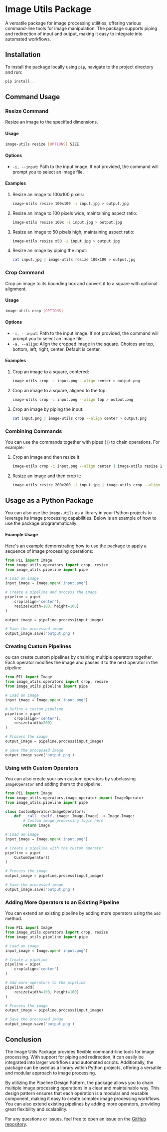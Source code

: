 # Image Utils Package

A versatile package for image processing utilities, offering various command-line tools for image manipulation. The package supports piping and redirection of input and output, making it easy to integrate into automated workflows.

## Installation

To install the package locally using `pip`, navigate to the project directory and run:

```bash
pip install .
```

## Command Usage

### Resize Command
Resize an image to the specified dimensions.

#### Usage
```bash
image-utils resize [OPTIONS] SIZE
```

#### Options
- `-i, --input`: Path to the input image. If not provided, the command will prompt you to select an image file.

#### Examples

1. Resize an image to 100x100 pixels:  
   ```bash
   image-utils resize 100x100 -i input.jpg > output.jpg
   ```
2. Resize an image to 100 pixels wide, maintaining aspect ratio:  
   ```bash
   image-utils resize 100x -i input.jpg > output.jpg
   ```
3. Resize an image to 50 pixels high, maintaining aspect ratio:  
   ```bash
   image-utils resize x50 -i input.jpg > output.jpg
   ```
4. Resize an image by piping the input:  
   ```bash
   cat input.jpg | image-utils resize 100x100 > output.jpg
   ```

### Crop Command
Crop an image to its bounding box and convert it to a square with optional alignment.

#### Usage
```bash
image-utils crop [OPTIONS]
```

#### Options
- `-i, --input`: Path to the input image. If not provided, the command will prompt you to select an image file.
- `-a, --align`: Align the cropped image in the square. Choices are top, bottom, left, right, center. Default is center.

#### Examples
1. Crop an image to a square, centered:  
   ```bash
   image-utils crop -i input.png --align center > output.png
   ```
2. Crop an image to a square, aligned to the top:  
   ```bash
   image-utils crop -i input.png --align top > output.png
   ```
3. Crop an image by piping the input:  
   ```bash
   cat input.png | image-utils crop --align center > output.png
   ```

### Combining Commands

You can use the commands together with pipes (`|`) to chain operations. For example:

1. Crop an image and then resize it:  
   ```bash
   image-utils crop -i input.png --align center | image-utils resize 100x100 > output.png
   ```
2. Resize an image and then crop it:  
   ```bash
   image-utils resize 200x200 -i input.jpg | image-utils crop --align top > output.png
   ```

## Usage as a Python Package

You can also use the `image-utils` as a library in your Python projects to leverage its image processing capabilities. Below is an example of how to use the package programmatically:

#### Example Usage

Here's an example demonstrating how to use the package to apply a sequence of image processing operations:  

```python
from PIL import Image
from image_utils.operators import crop, resize
from image_utils.pipeline import pipe

# Load an image
input_image = Image.open('input.png')

# Create a pipeline and process the image
pipeline = pipe(
    crop(align='center'),
    resize(width=100, height=100)
)

output_image = pipeline.process(input_image)

# Save the processed image
output_image.save('output.png')
```

### Creating Custom Pipelines

ou can create custom pipelines by chaining multiple operators together. Each operator modifies the image and passes it to the next operator in the pipeline.

```python
from PIL import Image
from image_utils.operators import crop, resize
from image_utils.pipeline import pipe

# Load an image
input_image = Image.open('input.png')

# Define a custom pipeline
pipeline = pipe(
    crop(align='center'),
    resize(width=200)
)

# Process the image
output_image = pipeline.process(input_image)

# Save the processed image
output_image.save('output.png')
```

### Using with Custom Operators

You can also create your own custom operators by subclassing `ImageOperator` and adding them to the pipeline.

```python
from PIL import Image
from image_utils.operators.image_operator import ImageOperator
from image_utils.pipeline import pipe

class CustomOperator(ImageOperator):
    def __call__(self, image: Image.Image) -> Image.Image:
        # Custom image processing logic here
        return image

# Load an image
input_image = Image.open('input.png')

# Create a pipeline with the custom operator
pipeline = pipe(
    CustomOperator()
)

# Process the image
output_image = pipeline.process(input_image)

# Save the processed image
output_image.save('output.png')
```

### Adding More Operators to an Existing Pipeline

You can extend an existing pipeline by adding more operators using the `add` method.

```python
from PIL import Image
from image_utils.operators import crop, resize
from image_utils.pipeline import pipe

# Load an image
input_image = Image.open('input.png')

# Create a pipeline
pipeline = pipe(
    crop(align='center')
)

# Add more operators to the pipeline
pipeline.add(
    resize(width=100, height=100)
)

# Process the image
output_image = pipeline.process(input_image)

# Save the processed image
output_image.save('output.png')
```

## Conclusion

The Image Utils Package provides flexible command-line tools for image processing. With support for piping and redirection, it can easily be integrated into larger workflows and automated scripts. Additionally, the package can be used as a library within Python projects, offering a versatile and modular approach to image processing.

By utilizing the Pipeline Design Pattern, the package allows you to chain multiple image processing operations in a clear and maintainable way. This design pattern ensures that each operation is a modular and reusable component, making it easy to create complex image processing workflows. You can also extend existing pipelines by adding more operators, providing great flexibility and scalability.

For any questions or issues, feel free to open an issue on the [GitHub repository](https://github.com/kent010341/image-utils).
